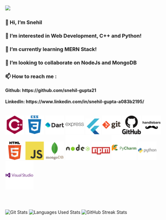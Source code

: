 ## ![](https://komarev.com/ghpvc/?username=snehil-gupta21&color=blueviolet)

<p>
  <h3>👋 Hi, I’m Snehil</h3>
  <h3>👀 I’m interested in Web Development, C++ and Python!</h3>
  <h3>🌱 I’m currently learning MERN Stack!</h3>
  <h3>💞️ I’m looking to collaborate on NodeJs and MongoDB</h3>
  <h3>📫 How to reach me : </h3>
                        <h4>Github: https://github.com/snehil-gupta21</h4> 
                        <h4>LinkedIn: https://www.linkedin.com/in/snehil-gupta-a083b2195/</h4> 
</p>
<br>

<span>
  <img src="https://raw.githubusercontent.com/devicons/devicon/master/icons/cplusplus/cplusplus-plain.svg" height="60" width="60">
  <img src="https://raw.githubusercontent.com/devicons/devicon/master/icons/css3/css3-plain-wordmark.svg" height="60" width="60">
  <img src="https://raw.githubusercontent.com/devicons/devicon/master/icons/dart/dart-original-wordmark.svg" height="60" width="60">
  <img src="https://raw.githubusercontent.com/devicons/devicon/master/icons/express/express-original-wordmark.svg" height="60" width="60">
  <img src="https://raw.githubusercontent.com/devicons/devicon/master/icons/flutter/flutter-original.svg" height="50" width="50">
  <img src="https://raw.githubusercontent.com/devicons/devicon/master/icons/git/git-original-wordmark.svg" height="60" width="60">
  <img src="https://raw.githubusercontent.com/devicons/devicon/master/icons/github/github-original-wordmark.svg" height="60" width="60">
  <img src="https://raw.githubusercontent.com/devicons/devicon/master/icons/handlebars/handlebars-original-wordmark.svg" height="60" width="60">
  <img src="https://raw.githubusercontent.com/devicons/devicon/master/icons/html5/html5-original-wordmark.svg" height="60" width="60">
  <img src="https://raw.githubusercontent.com/devicons/devicon/master/icons/javascript/javascript-original.svg" height="60" width="60">
  <img src="https://raw.githubusercontent.com/devicons/devicon/master/icons/mongodb/mongodb-original-wordmark.svg" height="60" width="60">
  <img src="https://raw.githubusercontent.com/devicons/devicon/master/icons/nodejs/nodejs-original-wordmark.svg" height="80" width="80">
  <img src="https://raw.githubusercontent.com/devicons/devicon/master/icons/npm/npm-original-wordmark.svg" height="60" width="60">
  <img src="https://raw.githubusercontent.com/devicons/devicon/master/icons/pycharm/pycharm-original-wordmark.svg" height="80" width="80">
  <img src="https://raw.githubusercontent.com/devicons/devicon/master/icons/python/python-original-wordmark.svg" height="60" width="60">
  <img src="https://raw.githubusercontent.com/devicons/devicon/master/icons/visualstudio/visualstudio-plain-wordmark.svg" height="90" width="90">
</span>

<br><br>

<section>
  <img src="https://github-readme-stats.vercel.app/api?username=snehil-gupta21&&show_icons=true&title_color=000000&icon_color=bb2acf&text_color=00000f&bg_color=ffffff" alt="Git   Stats">

  <img src="https://github-readme-stats.vercel.app/api/top-langs?username=snehil-gupta21&&show_icons=true&locale=en&layout=compact" alt="Languages Used Stats">

  <img src="https://github-readme-streak-stats.herokuapp.com/?user=snehil-gupta21" alt="GitHub Streak Stats">
</section>
<!---
snehil-gupta21/snehil-gupta21 is a ✨ special ✨ repository because its `README.md` (this file) appears on your GitHub profile.
You can click the Preview link to take a look at your changes.
--->
